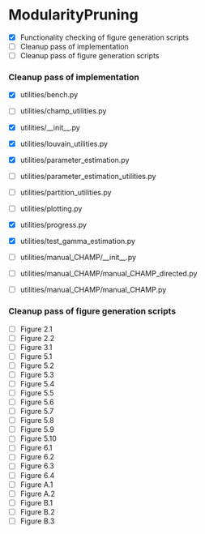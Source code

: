 # ModularityPruning

- [X] Functionality checking of figure generation scripts
- [ ] Cleanup pass of implementation
- [ ] Cleanup pass of figure generation scripts

### Cleanup pass of implementation

- [X] utilities/bench.py
- [ ] utilities/champ_utilities.py
- [X] utilities/\_\_init\_\_.py
- [X] utilities/louvain_utilities.py
- [X] utilities/parameter_estimation.py
- [ ] utilities/parameter_estimation_utilities.py
- [ ] utilities/partition_utilities.py
- [ ] utilities/plotting.py
- [X] utilities/progress.py
- [X] utilities/test_gamma_estimation.py
- [ ] utilities/manual_CHAMP/\_\_init\_\_.py
- [ ] utilities/manual_CHAMP/manual_CHAMP_directed.py
- [ ] utilities/manual_CHAMP/manual_CHAMP.py


### Cleanup pass of figure generation scripts

- [ ] Figure 2.1
- [ ] Figure 2.2
- [ ] Figure 3.1
- [ ] Figure 5.1
- [ ] Figure 5.2
- [ ] Figure 5.3
- [ ] Figure 5.4
- [ ] Figure 5.5
- [ ] Figure 5.6
- [ ] Figure 5.7
- [ ] Figure 5.8
- [ ] Figure 5.9
- [ ] Figure 5.10
- [ ] Figure 6.1
- [ ] Figure 6.2
- [ ] Figure 6.3
- [ ] Figure 6.4
- [ ] Figure A.1
- [ ] Figure A.2
- [ ] Figure B.1
- [ ] Figure B.2
- [ ] Figure B.3
